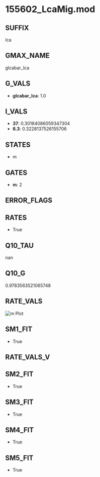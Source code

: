 # 155602_LcaMig.mod

## SUFFIX

lca

## GMAX_NAME

glcabar_lca

## G_VALS

- **glcabar_lca**: 1.0

## I_VALS

- **37**: 0.30184086059347304
- **6.3**: 0.3228137526155706

## STATES

- m

## GATES

- **m**: 2

## ERROR_FLAGS


## RATES

- True

## Q10_TAU

nan

## Q10_G

0.9783563521065748

## RATE_VALS

![m Plot](/Users/pbozelos/Dropbox/icg-Chai-Panos/supermodels/output_markdown_files/Ca/155602_LcaMig.mod/images/m.png)

## SM1_FIT

- True

## RATE_VALS_V

## SM2_FIT

- True

## SM3_FIT

- True

## SM4_FIT

- True

## SM5_FIT

- True

